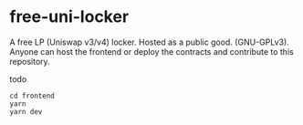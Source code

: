 # free-uni-locker

A free LP (Uniswap v3/v4) locker. Hosted as a public good. (GNU-GPLv3). Anyone can host the frontend or deploy the contracts and contribute to this repository.

todo

```
cd frontend
yarn
yarn dev
```
